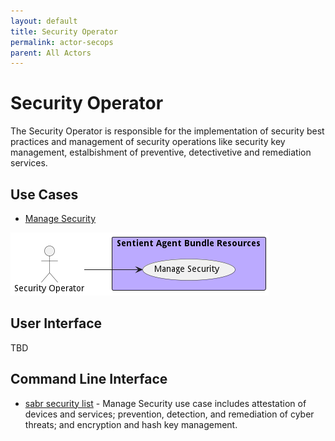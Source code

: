```yaml
---
layout: default
title: Security Operator
permalink: actor-secops
parent: All Actors
---
```

# Security Operator

The Security Operator is responsible for the implementation of security best practices and management of security operations like security key management, estalbishment of preventive, detectivetive and remediation services.



## Use Cases

* [Manage Security](usecase-ManageSecurity)


![Use Case Diagram](./UseCase.png)

## User Interface
TBD

## Command Line Interface
* [ sabr security list](action--sabr-security-list) - Manage Security use case includes attestation of devices and services; prevention, detection, and remediation of cyber threats; and encryption and hash key management.

